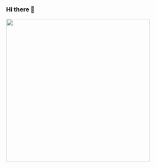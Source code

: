 ### Hi there 👋

<img align="left" width="390" alt="" src="https://github.com/seipan/seipan/blob/main/metrics.plugin.skyline.svg">
